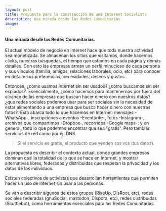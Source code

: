 ```yaml
---
layout: post
title: Propuesta para la construcción de una Internet Socialista
description: Una mirada desde las Redes Comunitarias
image: 
---
```


#### Una mirada desde las Redes Comunitarias.

El actual modelo de negocio en Internet hace que toda nuestra actividad sea monetizada. Se almacenan los sitios que visitamos, donde hacemos clicks, nuestras búsquedas, el tiempo que estamos en cada página y demás detalles. Con esto las empresas arman un perfil minucioso de cada persona y sus vínculos (familia, amigos, relaciones laborales, ocio, etc) para conocer en detalle sus preferencias, necesidades, deseos y gustos.

Entonces, ¿cómo usamos Internet sin ser usados? ¿cómo buscamos sin ser espiados?. Esencialmente, ¿cómo hacemos para mantenernos por fuera del alcance de las empresas que buscan hacer dinero con nuestros datos? ¿que redes sociales podemos usar para ser sociales sin la necesidad de estar alimentando a una empresa que busca hacer dinero con nuestras fotos?.
Esto abarca todo lo que hacemos en Internet: mensajes -WhatsApp-, inscripciones a eventos -Eventbrite-, fotos -Instagram-, archivos que compartimos -Dropbox-, recorridos -Google maps-; y en general, todo lo que podemos encontrar que sea "gratis". Pero también servicios de red como por ej. DNS.

> Si el servicio es gratis, el producto que venden sos vos (tus datos).

La propuesta es describir el contexto actual, donde grandes empresas dominan casi la totalidad de lo que se hace en Internet, y mostrar alternativas libres, federadas y distribuidas que respetan la privacidad y los datos de los individuos.

Existen colectivos de activistas que desarrollan herramientas que permiten hacer un uso de Internet sin usar a las personas.

Se van a describir algunos de estos grupos (RiseUp, DisRoot, etc), redes sociales federadas (gnuSocial, mastodon, Dispora, etc), redes distribuidas (Scuttlebut), como herramientas esenciales para las Redes Comunitarias.

